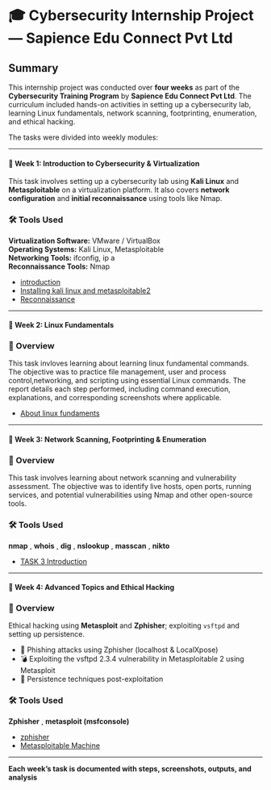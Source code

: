 # 🎓 Cybersecurity Internship Project — Sapience Edu Connect Pvt Ltd

## Summary

This internship project was conducted over **four weeks** as part of the **Cybersecurity Training Program** by **Sapience Edu Connect Pvt Ltd**. The curriculum included hands-on activities in setting up a cybersecurity lab, learning Linux fundamentals, network scanning, footprinting, enumeration, and ethical hacking.

The tasks were divided into weekly modules:

----

#### 🔹 Week 1: Introduction to Cybersecurity & Virtualization  

This task involves setting up a cybersecurity lab using **Kali Linux** and **Metasploitable** on a virtualization platform. It also covers **network configuration** and **initial reconnaissance** using tools like Nmap.

### 🛠️ **Tools Used**  
   **Virtualization Software:** VMware / VirtualBox  
   **Operating Systems:** Kali Linux, Metasploitable  
   **Networking Tools:** ifconfig, ip a  
   **Reconnaissance Tools:** Nmap


 - [introduction](task1/introduction.md)
 - [Installing kali linux and metasploitable2](task1/lab-setup.md)
 - [Reconnaissance](task1/Initial-Reconnaissance.md)

-----------

#### 🔹 Week 2: Linux Fundamentals  

 ### 📌 Overview

This task invloves learning about learning linux fundamental commands. The objective was to practice file management, user and process control,networking, and scripting using essential Linux commands. The report details each step performed, including command execution, explanations, and corresponding screenshots where applicable.

- [About linux fundaments](https://github.com/deepthiii33/sapienceintern/tree/main/task2)

----------

#### 🔹 Week 3: Network Scanning, Footprinting & Enumeration  

 ### 📌 Overview

This task involves learning about network scanning and vulnerability assessment. The objective was to identify live hosts, open ports, running services, and potential vulnerabilities using Nmap and other open-source tools.

### 🛠️ **Tools Used**  
  **nmap** ,  **whois** ,  **dig** ,  **nslookup** , **masscan** , **nikto** 
 

- [TASK 3 Introduction ](task3/introduction.md)

---------

#### 🔹 Week 4: Advanced Topics and Ethical Hacking  

 ### 📌 Overview

Ethical hacking using **Metasploit** and **Zphisher**; exploiting `vsftpd` and setting up persistence.

- 🎯 Phishing attacks using Zphisher (localhost & LocalXpose)
- 💣 Exploiting the vsftpd 2.3.4 vulnerability in Metasploitable 2 using Metasploit
- 🧬 Persistence techniques post-exploitation


### 🛠️ **Tools Used**  
  **Zphisher** , **metasploit (msfconsole)**

  - [zphisher](task4/zphisher.md)
  - [Metasploitable Machine](task4/metasploitable2.md)
    
--------

**Each week’s task is documented with steps, screenshots, outputs, and analysis**



